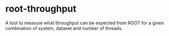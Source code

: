 # root-throughput

A tool to measure what throughput can be expected from ROOT for a given combination of system, dataset and number of threads.
